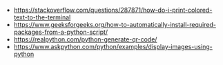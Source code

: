 - https://stackoverflow.com/questions/287871/how-do-i-print-colored-text-to-the-terminal
- https://www.geeksforgeeks.org/how-to-automatically-install-required-packages-from-a-python-script/
- https://realpython.com/python-generate-qr-code/
- https://www.askpython.com/python/examples/display-images-using-python
